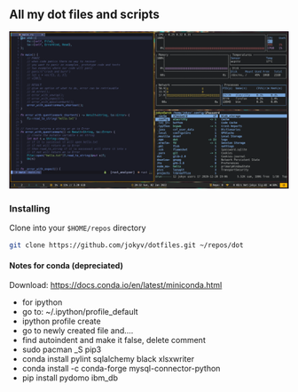 ## All my dot files and scripts

![main_screen](./main_screen.png)

### Installing
Clone into your `$HOME/repos` directory

```bash
git clone https://github.com/jokyv/dotfiles.git ~/repos/dot
```

#### Notes for conda (depreciated) 
Download: https://docs.conda.io/en/latest/miniconda.html
- for ipython
- go to: ~/.ipython/profile_default
- ipython profile create
- go to newly created file and....
- find autoindent and make it false, delete comment
- sudo pacman _S pip3 
- conda install pylint sqlalchemy black xlsxwriter
- conda install -c conda-forge mysql-connector-python
- pip install pydomo ibm_db
